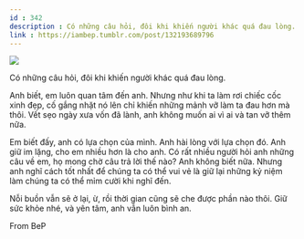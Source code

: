 ```yaml
---
id : 342
description : Có những câu hỏi, đôi khi khiến người khác quá đau lòng.
link : https://iambep.tumblr.com/post/132193689796
---
```


![](https://64.media.tumblr.com/68010dcc6ad9412ec5c8d75c41fffac2/tumblr_nx0odgbWv91u3a9rjo1_1280.png)

Có những câu hỏi, đôi khi khiến người khác quá đau lòng.

Anh biết, em luôn quan tâm đến anh. Nhưng như khi ta làm rơi chiếc cốc xinh
đẹp, cố gắng nhặt nó lên chỉ khiến những mảnh vỡ làm ta đau hơn mà thôi.
Vết sẹo ngày xưa vốn đã lành, anh không muốn ai vì ai và tan vỡ thêm nữa.

Em biết đấy, anh có lựa chọn của mình. Anh hài lòng với lựa chọn đó. Anh
giữ im lặng, cho em nhiều hơn là cho anh. Có rất nhiều người hỏi anh những
câu về em, họ mong chờ câu trả lời thế nào? Anh không biết nữa. Nhưng anh
nghĩ cách tốt nhất để chúng ta có thể vui vẻ là giữ lại những kỷ niệm làm
chúng ta có thể mỉm cười khi nghĩ đến.

Nỗi buồn vẫn sẽ ở lại, ừ, rồi thời gian cũng sẽ che được phần nào thôi.
Giữ sức khỏe nhé, và yên tâm, anh vẫn luôn bình an.

From BeP